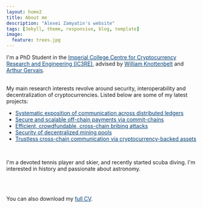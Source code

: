 ```yaml
---
layout: home2
title: About me
description: "Alexei Zamyatin's website"
tags: [Jekyll, theme, responsive, blog, template]
image:
  feature: trees.jpg
---
```


<div>
I'm a PhD Student in the <a style="color:#003E74;" target="__blank" href="https://www.imperial.ac.uk/cryptocurrency"> Imperial College Centre for Cryptocurrency Research and Engineering (IC3RE)</a>, advised by <a style="color:#003E74;" target="__blank" href="http://www.imperial.ac.uk/people/w.knottenbelt">William Knottenbelt</a> and <a style="color:#003E74;" target="__blank" href="http://arthurgervais.com/"> Arthur Gervais</a>. 

<br />
<br />

My main research interests revolve around security, interoperability and decentralization of cryptocurrencies. 
Listed below are some of my latest projects: 
<ul>
  <li> <a style="color:#003E74;" target="__blank" href="https://eprint.iacr.org/2019/1128.pdf">Systematic exposition of communication across distributed ledgers</a></li>
  <li> <a style="color:#003E74;" target="__blank" href="https://eprint.iacr.org/2018/642.pdf">Secure and scalable off-chain payments via commit-chains</a></li>
  <li> <a style="color:#003E74;" target="__blank" href="https://eprint.iacr.org/2019/775.pdf">Efficient, crowdfundable, cross-chain bribing attacks</a></li> 
  <li> <a style="color:#003E74;" target="__blank" href="/files/Decentralized_Mining-Security_and_Attacks.pdf">Security of decentralized mining pools</a></li>
  <li> <a style="color:#003E74;" target="__blank" href="https://www.xclaim.io/">Trustless cross-chain communication via cryptocurrency-backed assets</a></li>
</ul>

<br />

I'm a devoted tennis player and skier, and recently started scuba diving. I'm interested in history and passionate about astronomy.


<br />
<br />

You can also download my <a style="color:#003E74;" href="../cv.pdf" target="_blank">full CV</a>.
</div>